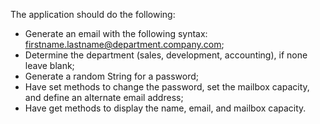 The application should do the following:
* Generate an email with the following syntax: firstname.lastname@department.company.com;
* Determine the department (sales, development, accounting), if none leave blank;
* Generate a random String for a password;
* Have set methods to change the password, set the mailbox capacity, and define an alternate email address;
* Have get methods to display the name, email, and mailbox capacity.
